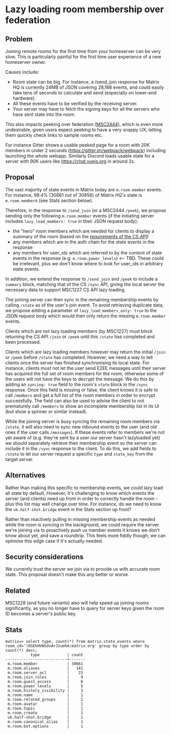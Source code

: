 # Lazy loading room membership over federation

## Problem

Joining remote rooms for the first time from your homeserver can be very slow.
This is particularly painful for the first time user experience of a new
homeserver owner.

Causes include:
 * Room state can be big.  For instance, a /send_join response for Matrix HQ is
   currently 24MB of JSON covering 28,188 events, and could easily take tens of
   seconds to calculate and send (especially on lower-end hardware).
 * All these events have to be verified by the receiving server.
 * Your server may have to fetch ths signing keys for all the servers who have
   sent state into the room.

This also impacts peeking over federation
([MSC2444](https://github.com/matrix-org/matrix-doc/pull/2444)), which is even
more undesirable, given users expect peeking to have a very snappy UX, letting them
quickly check links to sample rooms etc.

For instance Gitter shows a usable peeked page for a room with 20K
members in under 2 seconds (https://gitter.im/webpack/webpack) including
launching the whole webapp.  Similarly Discord loads usable state for a server
with 90K users like https://chat.vuejs.org in around 2s.

## Proposal

The vast majority of state events in Matrix today are `m.room.member` events.
For instance, 99.4% (30661 out of 30856) of Matrix HQ's state is
`m.room.member`s (see Stats section below).

Therefore, in the response to `/send_join` (or a MSC2444 `/peek`), we propose
sending only the following `m.room.member` events (if the initiating server
includes `lazy_load_members: true` in their JSON request body):

 * the "hero" room members which are needed for clients to display
   a summary of the room (based on the
   [requirements of the CS API](https://github.com/matrix-org/matrix-doc/blob/1c7a6a9c7fa2b47877ce8790ea5e5c588df5fa90/api/client-server/sync.yaml#L148))
 * any members which are in the auth chain for the state events in the response
 * any members for user_ids which are referred to by the content of state events
   in the response (e.g. `m.room.power_levels`) <-- TBD.  These could be irrelevant,
   plus we don't know where to look for user_ids in arbitrary state events.

In addition, we extend the response to `/send_join` and `/peek` to include a
`summary` block, matching that of the CS `/sync` API, giving the local server
the necessary data to support MSC1227 CS API lazy loading.

The joining server can then sync in the remaining membership events by calling
`/state` as of the user's join event.  To avoid retrieving duplicate data, we
propose adding a parameter of `lazy_load_members_only: true` to the JSON
request body which would then only return the missing `m.room.member` events.

Clients which are not lazy loading members (by MSC1227) must block returning
the CS API `/join` or `/peek` until this `/state` has completed and been
processed.

Clients which are lazy loading members however may return the initial `/join`
or `/peek` before `/state` has completed.  However, we need a way to tell
clients once the server has finished synchronising its local state.  For
instance, clients must not let the user send E2EE messages until their server
has acquired the full set of room members for the room, otherwise some of the
users will not have the keys to decrypt the message.  We do this by adding an
`syncing: true` field to the room's `state` block in the `/sync` response.
Once this field is missing or false, the client knows it is safe to call
`/members` and get a full list of the room members in order to encrypt
successfully.  The field can also be used to advise the client to not
prematurely call `/members` to show an incomplete membership list in its UI
(but show a spinner or similar instead).

While the joining server is busy syncing the remaining room members via
`/state`, it will also need to sync new inbound events to the user (and old
ones if the user calls `/messages`).  If these events refer to members we're
not yet aware of (e.g. they're sent by a user our server hasn't lazyloaded
yet) we should separately retrieve their membership event so the server can
include it in the `/sync` response to the client.  To do this, we add fields
to `/state` to let our server request a specific `type` and `state_key` from
the target server.

## Alternatives

Rather than making this specific to membership events, we could lazy load all
state by default. However, it's challenging to know which events the server
(and clients) need up front in order to correctly handle the room - plus this
list may well change over time.  For instance, do we need to know the
`uk.half-shot.bridge` event in the Stats section up front?

Rather than reactively pulling in missing membership events as needed while
the room is syncing in the background, we could require the server we're
joining via to proactively push us member events it knows we don't know about
yet, and save a roundtrip. This feels more fiddly though; we can optimise this
edge case if it's actually needed.

## Security considerations

We currently trust the server we join via to provide us with accurate room state.
This proposal doesn't make this any better or worse.

## Related

MSC1228 (and future variants) also will help speed up joining rooms
significantly, as you no longer have to query for server keys given the room
ID becomes a server's public key.

## Stats

```
matrix=> select type, count(*) from matrix.state_events where room_id='!OGEhHVWSdvArJzumhm:matrix.org' group by type order by count(*) desc;
           type            | count
---------------------------+-------
 m.room.member             | 30661
 m.room.aliases            |   141
 m.room.server_acl         |    23
 m.room.join_rules         |     9
 m.room.guest_access       |     6
 m.room.power_levels       |     5
 m.room.history_visibility |     3
 m.room.name               |     1
 m.room.related_groups     |     1
 m.room.avatar             |     1
 m.room.topic              |     1
 m.room.create             |     1
 uk.half-shot.bridge       |     1
 m.room.canonical_alias    |     1
 m.room.bot.options        |     1
```
